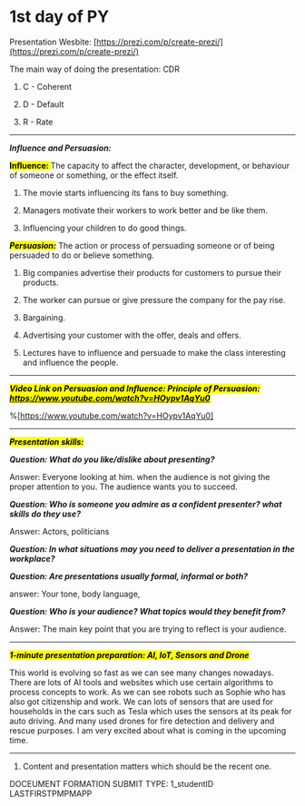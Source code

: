 # 1st day of PY

Presentation Wesbite: [https://prezi.com/p/create-prezi/](https://prezi.com/p/create-prezi/)

The main way of doing the presentation: CDR

1. C - Coherent
    
2. D - Default
    
3. R - Rate
    

---

***Influence and Persuasion:***

**<mark>Influence: </mark>** The capacity to affect the character, development, or behaviour of someone or something, or the effect itself.

1. The movie starts influencing its fans to buy something.
    
2. Managers motivate their workers to work better and be like them.
    
3. Influencing your children to do good things.
    

***<mark>Persuasion:</mark>*** The action or process of persuading someone or of being persuaded to do or believe something.

1. Big companies advertise their products for customers to pursue their products.
    
2. The worker can pursue or give pressure the company for the pay rise.
    
3. Bargaining.
    
4. Advertising your customer with the offer, deals and offers.
    
5. Lectures have to influence and persuade to make the class interesting and influence the people.
    

---

***<mark>Video Link on Persuasion and Influence: Principle of Persuasion: </mark>*** [***<mark>https://www.youtube.com/watch?v=HOypv1AqYu0</mark>***](https://www.youtube.com/watch?v=HOypv1AqYu0)

%[https://www.youtube.com/watch?v=HOypv1AqYu0] 

---

***<mark>Presentation skills:</mark>***

***Question: What do you like/dislike about presenting?***

Answer: Everyone looking at him. when the audience is not giving the proper attention to you. The audience wants you to succeed.

***Question: Who is someone you admire as a confident presenter? what skills do they use?***

Answer: Actors, politicians

***Question: In what situations may you need to deliver a presentation in the workplace?***

***Question: Are presentations usually formal, informal or both?***

answer: Your tone, body language,

***Question: Who is your audience? What topics would they benefit from?***

Answer: The main key point that you are trying to reflect is your audience.

---

***<mark>1-minute presentation preparation: AI, IoT, Sensors and Drone</mark>***

This world is evolving so fast as we can see many changes nowadays. There are lots of AI tools and websites which use certain algorithms to process concepts to work. As we can see robots such as Sophie who has also got citizenship and work. We can lots of sensors that are used for households in the cars such as Tesla which uses the sensors at its peak for auto driving. And many used drones for fire detection and delivery and rescue purposes. I am very excited about what is coming in the upcoming time.

---

1. Content and presentation matters which should be the recent one.
    

DOCEUMENT FORMATION SUBMIT TYPE: 1\_studentID LASTFIRSTPMPMAPP